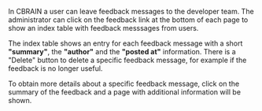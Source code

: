 In CBRAIN a user can leave feedback messages to the developer team. The administrator can click on the feedback link at the bottom of each page to show an index table with feedback messsages from users.

The index table shows an entry for each feedback message with a short **"summary"**, the **"author"** and the **"posted at"** information. There is a "Delete" button to delete a specific feedback message, for example if the feedback is no longer useful.

To obtain more details about a specific feedback message, click on the summary of the feedback and a page with additional information will be shown. 
 
  